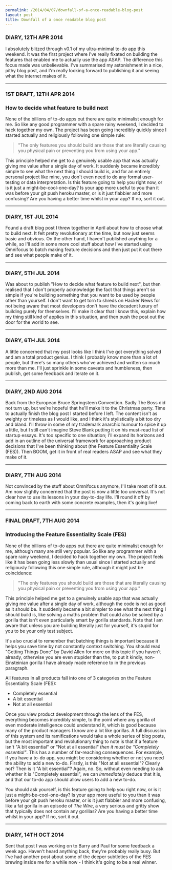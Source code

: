 ```yaml
---
permalink: /2014/04/07/downfall-of-a-once-readable-blog-post
layout: post
title: Downfall of a once readable blog post
---
```

<h3>DIARY, 12TH APR 2014</h3>

I absolutely blitzed through v0.1 of my ultra-minimal to-do app this weekend. It was the first project where I've really fixated on building the features that enabled me to actually use the app ASAP. The difference this focus made was unbelievable. I've summarised my astonishment in a nice, pithy blog post, and I'm really looking forward to publishing it and seeing what the internet makes of it.

<hr/>

<h3>1ST DRAFT, 12TH APR 2014</h3>

<h3>How to decide what feature to build next</h3>

None of the billions of to-do apps out there are quite minimalist enough for me. So like any good programmer with a spare rainy weekend, I decided to hack together my own. The project has been going incredibly quickly since I started actually and religiously following one simple rule:

> "The only features you should build are those that are literally causing you physical pain or preventing you from using your app."

This principle helped me get to a genuinely usable app that was actually giving me value after a single day of work. It suddenly became incredibly simple to see what the next thing I should build is, and for an entirely personal project like mine, you don't even need to do any formal user-testing or data interpretation. Is this feature going to help you right now, or is it just a might-be-cool-one-day? Is your app more useful to you than it was before your git push heroku master, or is it just flabbier and more confusing? Are you having a better time whilst in your app? If no, sort it out.

<hr/>

<h3>DIARY, 1ST JUL 2014</h3>

Found a draft blog post I threw together in April about how to choose what to build next. It felt pretty revolutionary at the time, but now just seems basic and obvious. On the other hand, I haven't published anything for a while, so I'll add in some more cool stuff about how I've started using Omnifocus to batch making feature decisions and then just put it out there and see what people make of it.

<hr/>

<h3>DIARY, 5TH JUL 2014</h3>

Was about to publish "How to decide what feature to build next", but then realised that I don't properly acknowledge the fact that things aren't so simple if you're building something that you want to be used by people other than yourself. I don't want to get torn to shreds on Hacker News for not being aware that most developers don't have the decadent luxury of building purely for themselves. I'll make it clear that I know this, explain how my thing still kind of applies in this situation, and then push the post out the door for the world to see.

<hr/>

<h3>DIARY, 6TH JUL 2014</h3>

A little concerned that my post looks like I think I've got everything solved and am a total product genius. I think I probably know more than a lot of people, but there's so many others who've achieved and written so much more than me. I'll just sprinkle in some caveats and humbleness, then publish, get some feedback and iterate on it.

<hr/>

<h3>DIARY, 2ND AUG 2014</h3>

Back from the European Bruce Springsteen Convention. Sadly The Boss did not turn up, but we're hopeful that he'll make it to the Christmas party. Time to actually finish the blog post I started before I left. The content isn't as weighty or timeless as I would like, and I think it's stylistically a bit too dry and bland. I'll throw in some of my trademark anarchic humour to spice it up a little, but I still can't imagine Steve Blank putting it on his must-read list of startup essays. It's too specific to one situation; I'll expand its horizons and add in an outline of the universal framework for approaching product decisions that I've been thinking about (the Feature Essentiality Scale (FES)). Then BOOM, get it in front of real readers ASAP and see what they make of it.

<hr/>

<h3>DIARY, 7TH AUG 2014</h3>

Not convinced by the stuff about Omnifocus anymore, I'll take most of it out. Am now slightly concerned that the post is now a little too universal. It's not clear how to use its lessons in your day-to-day life. I'll round it off by coming back to earth with some concrete examples, then it's going live!

<hr/>

<h3>FINAL DRAFT, 7TH AUG 2014</h3>

<h3>Introducing the Feature Essentiality Scale (FES)</h3>

None of the billions of to-do apps out there are quite minimalist enough for me, although many are still very popular. So like any programmer with a spare rainy weekend, I decided to hack together my own. The project feels like it has been going less slowly than usual since I started actually and religiously following this one simple rule, although it might just be coincidence:

>"The only features you should build are those that are literally causing you physical pain or preventing you from using your app."

This principle helped me get to a genuinely usable app that was actually giving me value after a single day of work, although the code is not as good as it should be. It suddenly became a bit simpler to see what the next thing I should build is, like solving a maths problem that could also be solved by a gorilla that isn't even particularly smart by gorilla standards. Note that I am aware that unless you are building literally just for yourself, it's stupid for you to be your only test subject.

It's also crucial to remember that batching things is important because it helps you save time by not constantly context switching. You should read "Getting Things Done" by David Allen for more on this topic if you haven't already, otherwise you are even stupider than the, to put it kindly, non-Einsteinian gorilla I have already made reference to in the previous paragraph.

All features in all products fall into one of 3 categories on the Feature Essentiality Scale (FES):

* Completely essential
* A bit essential
* Not at all essential

Once you view product development through the lens of the FES, everything becomes incredibly simple, to the point where any gorilla of even moderate intelligence could understand it, which is good because many of the product managers I know are a lot like gorillas. A full discussion of this system and its ramifications would take a whole series of blog posts, but the most important and revolutionary thing to note is that if a feature isn't "A bit essential" or "Not at all essential" <i>then it must be "Completely essential"</i>. This has a number of far-reaching consequences. For example, if you have a to-do app, you might be considering whether or not you need the ability to add a new to-do. Firstly, is this "Not at all essential"? Clearly not? Then is it "A bit essential"? Again, no. So, without even needing to ask whether it is "Completely essential", we can <i>immediately</i> deduce that it is, and that our to-do app should allow users to add a new to-do.

You should ask yourself, is this feature going to help you right now, or is it just a might-be-cool-one-day? Is your app more useful to you than it was before your git push heroku master, or is it just flabbier and more confusing, like a fat gorilla in an episode of <i>The Wire</i>, a very serious and gritty show that typically does not contain any gorillas? Are you having a better time whilst in your app? If no, sort it out.

<hr/>

<h3>DIARY, 14TH OCT 2014</h3>

Sent that post I was working on to Barry and Paul for some feedback a week ago. Haven't heard anything back, they're probably really busy. But I've had another post about some of the deeper subtleties of the FES brewing inside me for a while now - I think it's going to be a real winner.
